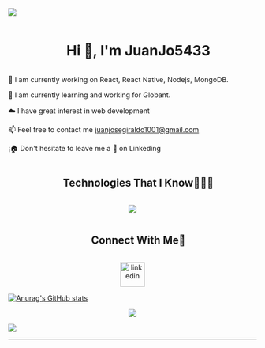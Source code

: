<!--horizontal divider(gradiant)-->
<img src="https://user-images.githubusercontent.com/73097560/115834477-dbab4500-a447-11eb-908a-139a6edaec5c.gif">
<!--h1 without bottom border-->
<div id="user-content-toc">
  <ul align="center">
    <summary><h1 style="display: inline-block">Hi 👋, I'm JuanJo5433</h1></summary>
  </ul>
</div>
<!--Intro start-->
🔭 I am currently working on React, React Native, Nodejs, MongoDB.

🌱 I am currently learning and working for Globant.

☁️ I have great interest in web development

📫 Feel free to contact me juanjosegiraldo1001@gmail.com

¡🏠 Don't hesitate to leave me a 👋 on Linkeding
<!--Intro end-->


<!--h1 without bottom border-->
<div id="user-content-toc">
  <ul align="center">
    <summary><h2 style="display: inline-block">Technologies That I Know👨🏻‍💻</h2></summary>
  </ul>
</div>
<!--tech stack icons-->
<p align="center">
  <a href="https://skillicons.dev">
    <img src="https://skillicons.dev/icons?i=git,github,html,css,js,react,php,discord,docker,mongodb,mysql,netlify,vite,vscode,postman,tailwind" />
  </a>
</p>


<!-- Connect with me -->
<!--h2 without bottom border-->
<div id="user-content-toc">
  <ul align="center">
    <summary><h2 style="display: inline-block">Connect With Me🤝</h2></summary>
  </ul>
</div>

<!--icons and links-->
<p align="center">
<a href="https://www.linkedin.com/in/juan-jose-giraldo-6a199520a/" target="blank"><img align="center" src="https://user-images.githubusercontent.com/88904952/234979284-68c11d7f-1acc-4f0c-ac78-044e1037d7b0.png" alt="linkedin" height="50" width="50" /></a>

</p>

[![Anurag's GitHub stats](https://github-readme-stats.vercel.app/api?username=JuanJo5433&count_private=true&show_icons=true&theme=react)](https://github.com/JuanJo5433/github-readme-stats)

<!--profile visit count-->
<div align="center">
  
[![](https://visitcount.itsvg.in/api?id=JuanJo5433&label=Profile%20Views&color=0&icon=3&pretty=true)](https://visitcount.itsvg.in)  
</div>


<!--horizontal divider(gradiant)-->
<img src="https://user-images.githubusercontent.com/73097560/115834477-dbab4500-a447-11eb-908a-139a6edaec5c.gif">

----------------------------------------------------------------------
